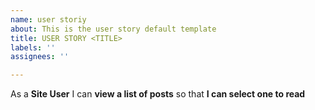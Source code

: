 ```yaml
---
name: user storiy
about: This is the user story default template
title: USER STORY <TITLE>
labels: ''
assignees: ''

---
```


As a **Site User** I can **view a list of posts** so that **I can select one to read**
